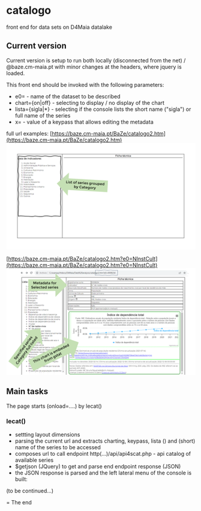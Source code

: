# catalogo

front end for data sets on D4Maia datalake

## Current version 

Current version is setup to run both locally (disconnected from the net) / @baze.cm-maia.pt with minor changes at the headers, where jquery is loaded.


This front end should be invoked with the following parameters:
- e0=<name> - name of the dataset to be described
- chart={on|off} - selecting to display / no display of the chart
- lista={sigla|\*} - selecting if the console lists the short name ("sigla") or full name of the series 
- x=<keypass> - value of a keypass that allows editing the metadata 

full url examples:
[https://baze.cm-maia.pt/BaZe/catalogo2.htm](https://baze.cm-maia.pt/BaZe/catalogo2.htm)
![without parameters](./pics/Slide2.PNG "without parameters")

[https://baze.cm-maia.pt/BaZe/catalogo2.htm?e0=NInstCult](https://baze.cm-maia.pt/BaZe/catalogo2.htm?e0=NInstCult)
![defining series' name (e0)](./pics/Slide3.PNG "defining series' name (e0)")


## Main tasks

The page starts (onload=....) by lecat()

### lecat()
- settting layout dimensions
- parsing the current url and extracts charting, keypass, lista () and (short) name of the series to be accessed
- composes url to call endpoint http(...)/api/api4scat.php - api catalog of available series
- $getjson (JQuery) to get and parse end endpoint response (JSON)
- the JSON response is parsed and the left lateral menu of the console is built:

(to be continued...)

= The end